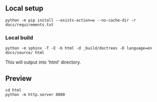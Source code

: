 ## Local setup

```
python -m pip install --exists-action=w --no-cache-dir -r docs/requirements.txt
```

### Local build

```
python -m sphinx -T -E -b html -d _build/doctrees -D language=en docs/source/ html
```
This will output into 'html' directory.

## Preview

```
cd html
python -m http.server 8080
```